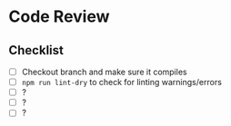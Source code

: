  # Code Review

 ## Checklist
- [ ] Checkout branch and make sure it compiles
- [ ] `npm run lint-dry` to check for linting warnings/errors
- [ ] ?
- [ ] ?
- [ ] ?